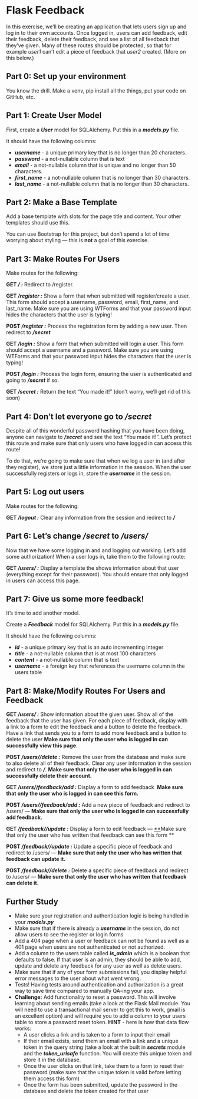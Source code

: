 # **Flask Feedback**

In this exercise, we’ll be creating an application that lets users sign up and log in to their own accounts. Once logged in, users can add feedback, edit their feedback, delete their feedback, and see a list of all feedback that they’ve given. Many of these routes should be protected, so that for example *user1* can’t edit a piece of feedback that *user2* created. (More on this below.)

## **Part 0: Set up your environment**

You know the drill. Make a venv, pip install all the things, put your code on GitHub, etc.

## **Part 1: Create User Model**

First, create a **_User_** model for SQLAlchemy. Put this in a **_models.py_** file.

It should have the following columns:

- **_username_** - a unique primary key that is no longer than 20 characters.
- **_password_** - a not-nullable column that is text
- **_email_** - a not-nullable column that is unique and no longer than 50 characters.
- **_first_name_** - a not-nullable column that is no longer than 30 characters.
- **_last_name_** - a not-nullable column that is no longer than 30 characters.

## **Part 2: Make a Base Template**

Add a base template with slots for the page title and content. Your other templates should use this.

You can use Bootstrap for this project, but don’t spend a lot of time worrying about styling — this is **not** a goal of this exercise.

## **Part 3: Make Routes For Users**

Make routes for the following:

**GET */ :*** Redirect to /register.

**GET */register :*** Show a form that when submitted will register/create a user. This form should accept a username, password, email, first_name, and last_name. Make sure you are using WTForms and that your password input hides the characters that the user is typing!

**POST */register :*** Process the registration form by adding a new user. Then redirect to **_/secret_**

**GET */login :*** Show a form that when submitted will login a user. This form should accept a username and a password. Make sure you are using WTForms and that your password input hides the characters that the user is typing!

**POST */login :*** Process the login form, ensuring the user is authenticated and going to **_/secret_** if so.

**GET */secret :*** Return the text “You made it!” (don’t worry, we’ll get rid of this soon)

## **Part 4: Don’t let everyone go to */secret***

Despite all of this wonderful password hashing that you have been doing, anyone can navigate to **_/secret_** and see the text “You made it!”. Let’s protect this route and make sure that only users who have logged in can access this route!

To do that, we’re going to make sure that when we log a user in (and after they register), we store just a little information in the session. When the user successfully registers or logs in, store the **_username_** in the session.

## **Part 5: Log out users**

Make routes for the following:

**GET */logout :*** Clear any information from the session and redirect to **_/_**

## **Part 6: Let’s change */secret* to */users/<username>***

Now that we have some logging in and and logging out working. Let’s add some authorization! When a user logs in, take them to the following route:

**GET */users/<username> :*** Display a template the shows information about that user (everything except for their password). You should ensure that only logged in users can access this page.

## **Part 7: Give us some more feedback!**

It’s time to add another model.

Create a **_Feedback_** model for SQLAlchemy. Put this in a **_models.py_** file.

It should have the following columns:

- **_id_** - a unique primary key that is an auto incrementing integer
- **_title_** - a not-nullable column that is at most 100 characters
- **_content_** - a not-nullable column that is text
- **_username_** - a foreign key that references the username column in the users table

## **Part 8: Make/Modify Routes For Users and Feedback**

**GET */users/<username> :*** Show information about the given user. Show all of the feedback that the user has given. For each piece of feedback, display with a link to a form to edit the feedback and a button to delete the feedback. Have a link that sends you to a form to add more feedback and a button to delete the user **Make sure that only the user who is logged in can successfully view this page.**

**POST */users/<username>/delete :*** Remove the user from the database and make sure to also delete all of their feedback. Clear any user information in the session and redirect to **_/_**. **Make sure that only the user who is logged in can successfully delete their account.**

**GET */users/<username>/feedback/add :*** Display a form to add feedback  **Make sure that only the user who is logged in can see this form.**

**POST */users/<username>/feedback/add :*** Add a new piece of feedback and redirect to /users/<username> — **Make sure that only the user who is logged in can successfully add feedback.**

**GET */feedback/<feedback-id>/update :*** Display a form to edit feedback — [\*\*](https://curric.springboard.com/software-engineering-career-track/default/exercises/flask-feedback/index.html#id1)Make sure that only the user who has written that feedback can see this form \*\*

**POST */feedback/<feedback-id>/update :*** Update a specific piece of feedback and redirect to /users/<username> — **Make sure that only the user who has written that feedback can update it.**

**POST */feedback/<feedback-id>/delete :*** Delete a specific piece of feedback and redirect to /users/<username> — **Make sure that only the user who has written that feedback can delete it.**

## **Further Study**

- Make sure your registration and authentication logic is being handled in your **_models.py_**
- Make sure that if there is already a **_username_** in the session, do not allow users to see the register or login forms
- Add a 404 page when a user or feedback can not be found as well as a 401 page when users are not authenticated or not authorized.
- Add a column to the users table called **_is_admin_** which is a boolean that defaults to false. If that user is an admin, they should be able to add, update and delete any feedback for any user as well as delete users.
- Make sure that if any of your form submissions fail, you display helpful error messages to the user about what went wrong.
- Tests! Having tests around authentication and authorization is a great way to save time compared to manually QA-ing your app.
- **Challenge:** Add functionality to reset a password. This will involve learning about sending emails (take a look at the Flask Mail module. You will need to use a transactional mail server to get this to work, gmail is an excellent option) and will require you to add a column to your users table to store a password reset token. **HINT** - here is how that data flow works:
  - A user clicks a link and is taken to a form to input their email
  - If their email exists, send them an email with a link and a unique token in the query string (take a look at the built in **_secrets_** module and the **_token_urlsafe_** function. You will create this unique token and store it in the database.
  - Once the user clicks on that link, take them to a form to reset their password (make sure that the unique token is valid before letting them access this form)
  - Once the form has been submitted, update the password in the database and delete the token created for that user
